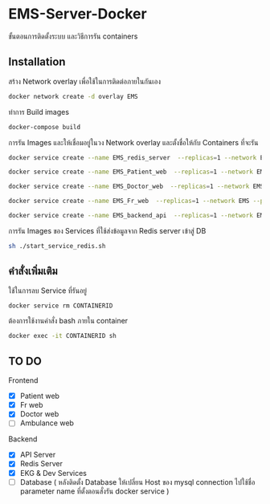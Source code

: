 # EMS-Server-Docker

ขั้นตอนการติดตั้งระบบ และวิธีการรัน containers

## Installation
สร้าง Network overlay เพื่อใช้ในการติดต่อภายในกันเอง
```bash
docker network create -d overlay EMS
```

ทำการ Build images 
```bash
docker-compose build
```

การรัน Images และให้เชื่อมอยู่ในวง Network overlay และตั้งชื่อให้กับ Containers ที่จะรัน
```bash
docker service create --name EMS_redis_server  --replicas=1 --network EMS --publish target=6379,published=6379 redis

docker service create --name EMS_Patient_web  --replicas=1 --network EMS --publish target=3100,published=3100 docker_ems_patient

docker service create --name EMS_Doctor_web  --replicas=1 --network EMS --publish target=3400,published=3400 docker_ems_doctor

docker service create --name EMS_Fr_web  --replicas=1 --network EMS --publish target=3200,published=3200 docker_ems_fr

docker service create --name EMS_backend_api  --replicas=1 --network EMS --publish target=8081,published=8081 docker_backend_api
```

การรัน Images ของ Services ที่ใช้ส่งข้อมูลจาก Redis server เข้าสู่ DB
```bash
sh ./start_service_redis.sh
```

## คำสั่งเพิ่มเติม
ใช้ในการลบ Service ที่รันอยู่
```bash
docker service rm CONTAINERID
```
ต้องการใช้งานคำสั่ง bash ภายใน container
```bash
docker exec -it CONTAINERID sh
```

## TO DO
Frontend
- [x] Patient web
- [x] Fr web
- [x] Doctor web
- [ ] Ambulance web

Backend
- [x] API Server
- [x] Redis Server
- [x] EKG & Dev Services
- [ ] Database ( หลังติดตั้ง Database ให้เปลี่ยน Host ของ mysql connection ไปใช้ชื่อ parameter name ที่ตั้งตอนสั่งรัน docker service )
